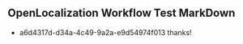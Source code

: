 ## OpenLocalization Workflow Test MarkDown
* a6d4317d-d34a-4c49-9a2a-e9d54974f013 
thanks!<!--HONumber=Mar16_HO3-->
